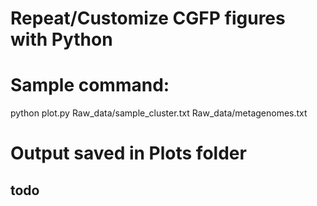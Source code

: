 # Repeat/Customize CGFP figures with Python

# Sample command:
python plot.py Raw_data/sample_cluster.txt Raw_data/metagenomes.txt
# Output saved in Plots folder

## todo
